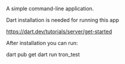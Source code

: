 A simple command-line application.

Dart installation is needed for running this app

https://dart.dev/tutorials/server/get-started

After installation you can run:

dart pub get
dart run tron_test